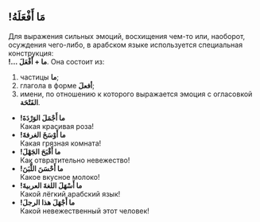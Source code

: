 ﻿!مَا أَفْعَلَهُ
-
Для выражения сильных эмоций, восхищения чем-то или, наоборот, осуждения чего-либо, в арабском языке используется специальная конструкция:  
**!... ما + أَفْعَلَ**. Она состоит из:

1. частицы **ما**;
2. глагола в форме **أفعلَ**;
3. имени, по отношению к которого выражается эмоция с огласовкой **الفَتْحَة**.
   
-   **!ما أَجْمَلَ الوَرْدَةَ**  
    Какая красивая роза!
-   **!ما أَوْسَخَ الغرفةَ**  
    Какая грязная комната! 
-   **!ما أَقْبَحَ الجَهْلَ**  
    Как отвратительно невежество!
-   **!ما أَحْسَنَ اللَّبَنَ**  
    Какое вкусное молоко!    
-   **!ما أَسْهَلَ اللغةَ العربيةَ**  
    Какой лёгкий арабский язык! 
-   **!ما أَجْهَلَ هذا الرجلَ**  
    Какой невежественный этот человек!
    
